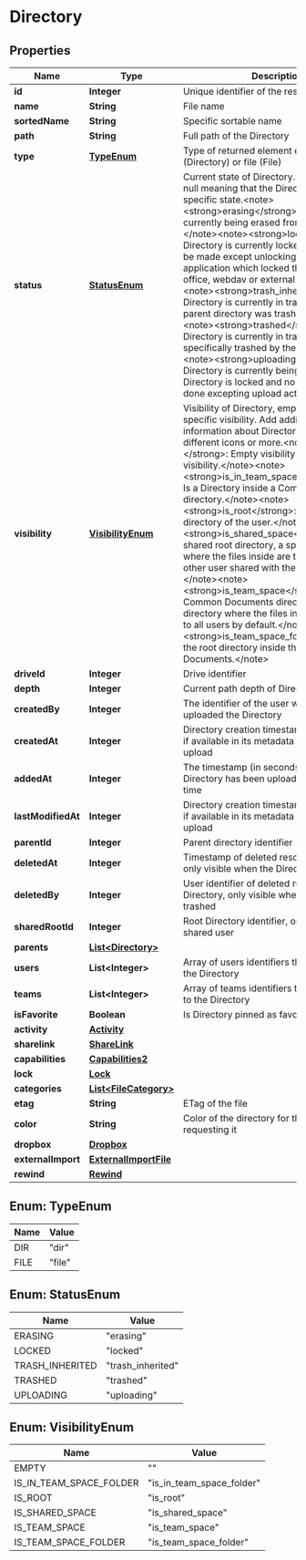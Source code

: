 

# Directory


## Properties

| Name | Type | Description | Notes |
|------------ | ------------- | ------------- | -------------|
|**id** | **Integer** | Unique identifier of the resource &#x60;Directory&#x60; |  |
|**name** | **String** | File name |  |
|**sortedName** | **String** | Specific sortable name |  [optional] |
|**path** | **String** | Full path of the Directory |  [optional] |
|**type** | [**TypeEnum**](#TypeEnum) | Type of returned element either a dir (Directory) or file (File) |  |
|**status** | [**StatusEnum**](#StatusEnum) | Current state of Directory. The state can be null meaning that the Directory has no specific state.&lt;note&gt;&lt;strong&gt;erasing&lt;/strong&gt;: Directory is currently being erased from the drive.&lt;/note&gt;&lt;note&gt;&lt;strong&gt;locked&lt;/strong&gt;: Directory is currently locked. No action can be made except unlocking by the application which locked the File (such as office, webdav or external import).&lt;/note&gt;&lt;note&gt;&lt;strong&gt;trash_inherited&lt;/strong&gt;: Directory is currently in trash because a parent directory was trashed.&lt;/note&gt;&lt;note&gt;&lt;strong&gt;trashed&lt;/strong&gt;: Directory is currently in trash and specifically trashed by the user.&lt;/note&gt;&lt;note&gt;&lt;strong&gt;uploading&lt;/strong&gt;: Directory is currently being uploaded. The Directory is locked and no action can be done excepting upload actions.&lt;/note&gt; |  |
|**visibility** | [**VisibilityEnum**](#VisibilityEnum) | Visibility of Directory, empty string if no specific visibility. Add additional information about Directory to show different icons or more.&lt;note&gt;&lt;strong&gt;&lt;/strong&gt;: Empty visibility mean no special visibility.&lt;/note&gt;&lt;note&gt;&lt;strong&gt;is_in_team_space_folder&lt;/strong&gt;: Is a Directory inside a Common Documents directory.&lt;/note&gt;&lt;note&gt;&lt;strong&gt;is_root&lt;/strong&gt;: Is the root directory of the user.&lt;/note&gt;&lt;note&gt;&lt;strong&gt;is_shared_space&lt;/strong&gt;: Is the shared root directory, a special directory where the files inside are the private files of other user shared with the logged user.&lt;/note&gt;&lt;note&gt;&lt;strong&gt;is_team_space&lt;/strong&gt;: Is the Common Documents directory, a special directory where the files inside are common to all users by default.&lt;/note&gt;&lt;note&gt;&lt;strong&gt;is_team_space_folder&lt;/strong&gt;: Is the root directory inside the Common Documents.&lt;/note&gt; |  |
|**driveId** | **Integer** | Drive identifier |  |
|**depth** | **Integer** | Current path depth of Directory |  |
|**createdBy** | **Integer** | The identifier of the user who first uploaded the Directory |  |
|**createdAt** | **Integer** | Directory creation timestamp (in seconds), if available in its metadata or specified on upload |  |
|**addedAt** | **Integer** | The timestamp (in seconds) at which the Directory has been uploaded for the first time |  |
|**lastModifiedAt** | **Integer** | Directory creation timestamp (in seconds), if available in its metadata or specified on upload |  |
|**parentId** | **Integer** | Parent directory identifier |  |
|**deletedAt** | **Integer** | Timestamp of deleted resource Directory, only visible when the Directory is trashed |  [optional] |
|**deletedBy** | **Integer** | User identifier of deleted resource Directory, only visible when the Directory is trashed |  [optional] |
|**sharedRootId** | **Integer** | Root Directory identifier, only visible for shared user |  [optional] |
|**parents** | [**List&lt;Directory&gt;**](Directory.md) |  |  [optional] |
|**users** | **List&lt;Integer&gt;** | Array of users identifiers that has access to the Directory |  [optional] |
|**teams** | **List&lt;Integer&gt;** | Array of teams identifiers that has access to the Directory |  [optional] |
|**isFavorite** | **Boolean** | Is Directory pinned as favorite |  [optional] |
|**activity** | [**Activity**](Activity.md) |  |  [optional] |
|**sharelink** | [**ShareLink**](ShareLink.md) |  |  [optional] |
|**capabilities** | [**Capabilities2**](Capabilities2.md) |  |  [optional] |
|**lock** | [**Lock**](Lock.md) |  |  [optional] |
|**categories** | [**List&lt;FileCategory&gt;**](FileCategory.md) |  |  [optional] |
|**etag** | **String** | ETag of the file |  [optional] |
|**color** | **String** | Color of the directory for the user requesting it |  |
|**dropbox** | [**Dropbox**](Dropbox.md) |  |  [optional] |
|**externalImport** | [**ExternalImportFile**](ExternalImportFile.md) |  |  [optional] |
|**rewind** | [**Rewind**](Rewind.md) |  |  [optional] |



## Enum: TypeEnum

| Name | Value |
|---- | -----|
| DIR | &quot;dir&quot; |
| FILE | &quot;file&quot; |



## Enum: StatusEnum

| Name | Value |
|---- | -----|
| ERASING | &quot;erasing&quot; |
| LOCKED | &quot;locked&quot; |
| TRASH_INHERITED | &quot;trash_inherited&quot; |
| TRASHED | &quot;trashed&quot; |
| UPLOADING | &quot;uploading&quot; |



## Enum: VisibilityEnum

| Name | Value |
|---- | -----|
| EMPTY | &quot;&quot; |
| IS_IN_TEAM_SPACE_FOLDER | &quot;is_in_team_space_folder&quot; |
| IS_ROOT | &quot;is_root&quot; |
| IS_SHARED_SPACE | &quot;is_shared_space&quot; |
| IS_TEAM_SPACE | &quot;is_team_space&quot; |
| IS_TEAM_SPACE_FOLDER | &quot;is_team_space_folder&quot; |




